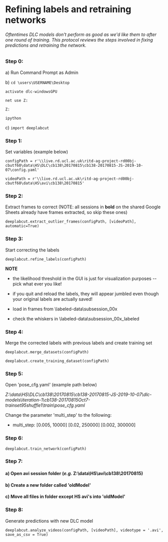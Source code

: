 # Refining labels and retraining networks
###### Oftentimes DLC models don't perform as good as we'd like them to after one round of training. This protocol reviews the steps involved in fixing predictions and retraining the network.

### Step 0:
a) Run Command Prompt as Admin

b) `cd \users\USERNAME\Desktop`

`activate dlc-windowsGPU`

`net use Z:`

`Z:`

`ipython`

c) `import deeplabcut`

### Step 1:
Set variables (example below)

`configPath = r'\\live.rd.ucl.ac.uk\ritd-ag-project-rd00bj-cbutf60\data\HS\DLC\cb138\20170815\cb138-20170815-JS-2019-10-07\config.yaml'`

`videoPath = r'\\live.rd.ucl.ac.uk\ritd-ag-project-rd00bj-cbutf60\data\HS\avi\cb138\20170815'`

### Step 2:
Extract frames to correct (NOTE: all sessions in **bold** on the shared Google Sheets already have frames extracted, so skip these ones)

`deeplabcut.extract_outlier_frames(configPath, [videoPath], automatic=True)`

### Step 3:
Start correcting the labels

`deeplabcut.refine_labels(configPath)`

**NOTE**

- the likelihood threshold in the GUI is just for visualization purposes -- pick what ever you like!

- if you quit and reload the labels, they will appear jumbled even though your original labels are actually saved!

- load in frames from \labeled-data\subsession_00x

- check the whiskers in \labeled-data\subsession_00x_labeled

### Step 4:
Merge the corrected labels with previous labels and create training set

`deeplabcut.merge_datasets(configPath)`

`deeplabcut.create_training_dataset(configPath)`

### Step 5:
Open 'pose_cfg.yaml' (example path below) 

*Z:\data\HS\DLC\cb138\20170815\cb138-20170815-JS-2019-10-07\dlc-models\iteration-1\cb138-20170815Oct7-trainset95shuffle1\train\pose_cfg.yaml* 

Change the parameter 'multi_step' to the following:
- multi_step: [0.005, 10000] [0.02, 250000] [0.002, 300000]

### Step 6:

`deeplabcut.train_network(configPath)`

### Step 7:
#### a) Open avi session folder  (*e.g.* Z:\data\HS\avi\cb138\20170815)
#### b) Create a new folder called 'oldModel'
#### c) Move all files in folder except HS avi's into 'oldModel'

### Step 8:
Generate predictions with new DLC model

`deeplabcut.analyze_videos(configPath, [videoPath], videotype = '.avi', save_as_csv = True)` 
